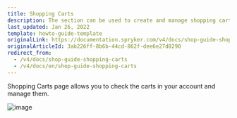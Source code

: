 ```yaml
---
title: Shopping Carts
description: The section can be used to create and manage shopping carts in the customer account.
last_updated: Jan 26, 2022
template: howto-guide-template
originalLink: https://documentation.spryker.com/v4/docs/shop-guide-shopping-carts
originalArticleId: 3ab226ff-8b6b-44cd-862f-dee6e27d8290
redirect_from:
  - /v4/docs/shop-guide-shopping-carts
  - /v4/docs/en/shop-guide-shopping-carts
---
```


Shopping Carts page allows you to check the carts in your account and manage them.

![image](https://spryker.s3.eu-central-1.amazonaws.com/docs/User+Guides/Shop+User+Guides/Shopping+Carts/shopping-carts-gif.gif)  
